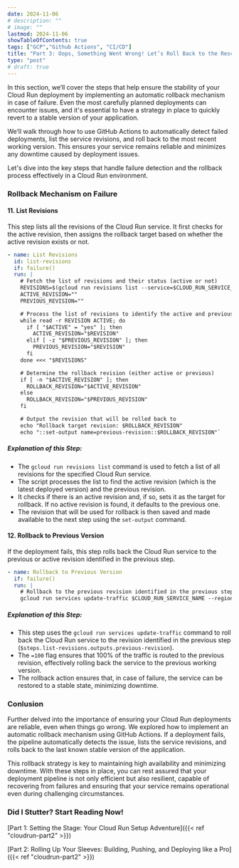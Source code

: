 ```yaml
---
date: 2024-11-06
# description: ""
# image: ""
lastmod: 2024-11-06
showTableOfContents: true
tags: ["GCP","Github Actions", "CI/CD"]
title: "Part 3: Oops, Something Went Wrong! Let’s Roll Back to the Rescue "
type: "post"
# draft: true
---
```

In this section, we’ll cover the steps that help ensure the stability of your Cloud Run deployment by implementing an automatic rollback mechanism in case of failure. Even the most carefully planned deployments can encounter issues, and it's essential to have a strategy in place to quickly revert to a stable version of your application.

We’ll walk through how to use GitHub Actions to automatically detect failed deployments, list the service revisions, and roll back to the most recent working version. This ensures your service remains reliable and minimizes any downtime caused by deployment issues.

Let's dive into the key steps that handle failure detection and the rollback process effectively in a Cloud Run environment.

### **Rollback Mechanism on Failure**

#### 11. **List Revisions**

This step lists all the revisions of the Cloud Run service. It first checks for the active revision, then assigns the rollback target based on whether the active revision exists or not.

```yaml
- name: List Revisions
  id: list-revisions
  if: failure()
  run: |
    # Fetch the list of revisions and their status (active or not)
    REVISIONS=$(gcloud run revisions list --service=$CLOUD_RUN_SERVICE_NAME --region=$ARTIFACT_REGION --format="value(REVISION,ACTIVE)") 
    ACTIVE_REVISION=""
    PREVIOUS_REVISION=""

    # Process the list of revisions to identify the active and previous revision
    while read -r REVISION ACTIVE; do
      if [ "$ACTIVE" = "yes" ]; then
        ACTIVE_REVISION="$REVISION"
      elif [ -z "$PREVIOUS_REVISION" ]; then
        PREVIOUS_REVISION="$REVISION"
      fi
    done <<< "$REVISIONS"

    # Determine the rollback revision (either active or previous)
    if [ -n "$ACTIVE_REVISION" ]; then
      ROLLBACK_REVISION="$ACTIVE_REVISION"
    else
      ROLLBACK_REVISION="$PREVIOUS_REVISION"
    fi

    # Output the revision that will be rolled back to
    echo "Rollback target revision: $ROLLBACK_REVISION"
    echo "::set-output name=previous-revision::$ROLLBACK_REVISION"` 
```

##### **Explanation of this Step:**

-   The `gcloud run revisions list` command is used to fetch a list of all revisions for the specified Cloud Run service.
-   The script processes the list to find the active revision (which is the latest deployed version) and the previous revision.
-   It checks if there is an active revision and, if so, sets it as the target for rollback. If no active revision is found, it defaults to the previous one.
-   The revision that will be used for rollback is then saved and made available to the next step using the `set-output` command.

#### 12. **Rollback to Previous Version**

If the deployment fails, this step rolls back the Cloud Run service to the previous or active revision identified in the previous step.

```yaml
- name: Rollback to Previous Version
  if: failure()
  run: |
    # Rollback to the previous revision identified in the previous step
    gcloud run services update-traffic $CLOUD_RUN_SERVICE_NAME --region=$ARTIFACT_REGION --to-revisions ${{ steps.list-revisions.outputs.previous-revision }}=100` 
```

##### **Explanation of this Step:**

-   This step uses the `gcloud run services update-traffic` command to roll back the Cloud Run service to the revision identified in the previous step (`$steps.list-revisions.outputs.previous-revision`).
-   The `=100` flag ensures that 100% of the traffic is routed to the previous revision, effectively rolling back the service to the previous working version.
-   The rollback action ensures that, in case of failure, the service can be restored to a stable state, minimizing downtime.

### Conlusion

Further delved into the importance of ensuring your Cloud Run deployments are reliable, even when things go wrong. We explored how to implement an automatic rollback mechanism using GitHub Actions. If a deployment fails, the pipeline automatically detects the issue, lists the service revisions, and rolls back to the last known stable version of the application.

This rollback strategy is key to maintaining high availability and minimizing downtime. With these steps in place, you can rest assured that your deployment pipeline is not only efficient but also resilient, capable of recovering from failures and ensuring that your service remains operational even during challenging circumstances.

### Did I Stutter? Start Reading Now!

[Part 1: Setting the Stage: Your Cloud Run Setup Adventure]({{< ref "cloudrun-part2" >}})

[Part 2: Rolling Up Your Sleeves: Building, Pushing, and Deploying like a Pro]({{< ref "cloudrun-part2" >}})